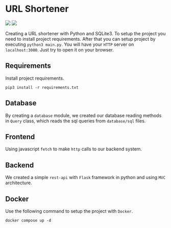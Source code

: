 # URL Shortener

![](https://img.shields.io/badge/lang-python-blue)
![](https://img.shields.io/badge/version-v0.2-blue)

Creating a URL shortener with Python and SQLite3. To setup the project you need to install
project requirements. After that you can setup project by executing ```python3 main.py```.
You will have your ```HTTP``` server on ```localhost:3000```. Just try to open it on your browser.

## Requirements

Install project requirements.

```shell
pip3 install -r requirements.txt
```

## Database

By creating a ```database``` module, we created our database reading methods in ```Query``` class,
which reads the sql queries from ```database/sql``` files.

## Frontend

Using javascript ```fetch``` to make ```http``` calls to our backend system.

## Backend

We created a simple ```rest-api``` with ```Flask``` framework in python and using ```MVC```
architecture.

## Docker

Use the following command to setup the project with ```Docker```.

```shell
docker compose up -d
```
